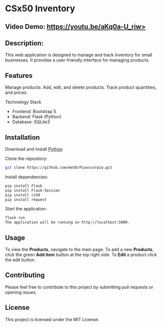 # CSx50 Inventory
## Video Demo: https://youtu.be/aKq0a-U_riw>
## Description:
This web application is designed to manage and track inventory for small businesses. It provides a user-friendly interface for managing products.

## Features
Manage products: Add, edit, and delete products. Track product quantities, and prices.

Technology Stack
- Frontend: Bootstrap 5
- Backend: Flask (Python)
- Database: SQLite3

## Installation
Download and Install [Python](https://www.python.org/downloads/)

Clone the repository:
````Bash
git clone https://github.com/me50/Pioxscorpio.git
````
Install dependencies:
````Bash
pip install Flask
pip install Flask-Session
pip install cs50
pip install request
````
Start the application:
````Bash
flask run
The application will be running on http://localhost:5000.
````

## Usage
To view the **Products**, navigate to the main page.
To add a new **Products**, click the green **Add item** button at the top right side. To **Edit** a product click the edit button.

## Contributing
Please feel free to contribute to this project by submitting pull requests or opening issues.

## License
This project is licensed under the MIT License.